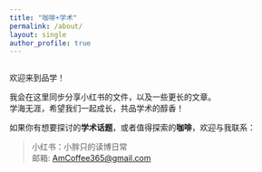```yaml
---
title: "咖啡+学术"
permalink: /about/
layout: single
author_profile: true
---
```


<img src="{{ site.url }}{{ site.baseurl }}/assets/images/posts/coffee_girl.jpeg" alt="">

欢迎来到品学！

我会在这里同步分享小红书的文件，以及一些更长的文章。  
学海无涯，希望我们一起成长，共品学术的醇香！

如果你有想要探讨的**学术话题**，或者值得探索的**咖啡**，欢迎与我联系：

> 小红书：小胖只的读博日常  
> 邮箱: AmCoffee365@gmail.com